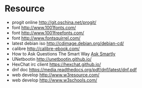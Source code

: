 # Resource

* progit online <http://git.oschina.net/progit/>
* font <http://www.1001fonts.com/>
* font <http://www.1001freefonts.com/>
* font <http://www.fontsquirrel.com/>
* latest debian iso <http://cdimage.debian.org/debian-cd/>
* calibre <http://calibre-ebook.com/>
* How to Ask Questions The Smart Way [Ask Smartly](http://www.catb.org/esr/faqs/smart-questions.html)
* UNetbootin <http://unetbootin.github.io/>
* HexChat irc client <https://hexchat.github.io/>
* dnf doc <https://media.readthedocs.org/pdf/dnf/latest/dnf.pdf>
* web develop <http://www.w3resource.com/>
* web develop <http://www.w3schools.com/>
